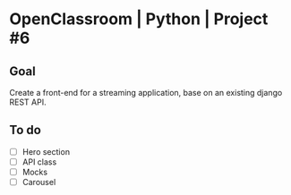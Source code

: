 # OpenClassroom | Python | Project #6

## Goal

Create a front-end for a streaming application, base on an existing django REST API.

## To do

- [ ] Hero section
- [ ] API class
- [ ] Mocks
- [ ] Carousel
